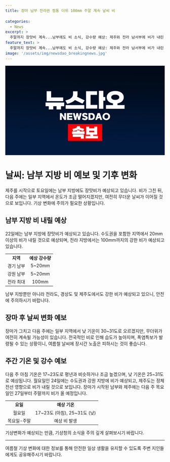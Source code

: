 ```yaml
---
title: 장마 남부 전라권 찜통 더위 100mm 주말 계속 날씨 비

categories:
  - News
excerpt: >
  주말까지 장맛비 계속...남부에도 비 소식, 강수량 예상: 제주와 전라 남서부에 비가 내린 뒤, 토요일 낮 12시부터 오후 3시까지 경기, 강원 남부 지역에도 5~20mm의 비가 내릴 것으로 예상된다. 전라는 최대 100mm, 경상·제주는 80mm 예상. 다음 주에는 무더위가 풀릴 전망이지만, 남부와 제주는 27일부터 다음 주 전체에도 비가 올 가능성 있음.
feature_text: >
  주말까지 장맛비 계속...남부에도 비 소식, 강수량 예상: 제주와 전라 남서부에 비가 내린 뒤, 토요일 낮 12시부터 오후 3시까지 경기, 강원 남부 지역에도 5~20mm의 비가 내릴 것으로 예상된다. 전라는 최대 100mm, 경상·제주는 80mm 예상. 다음 주에는 무더위가 풀릴 전망이지만, 남부와 제주는 27일부터 다음 주 전체에도 비가 올 가능성 있음.
image: '/assets/img/newsdao_breakingnews.jpg'
---
```


<p><img src="/assets/img/newsdao_breakingnews.jpg" alt="implanttips 속보" /></p>

<h1>날씨: 남부 지방 비 예보 및 기후 변화</h1>

<p data-ke-size="size16">제주를 시작으로 토요일에는 남부 지방에도 장맛비가 예상되고 있습니다. 비가 그친 뒤, 다음 주에는 일부 지역에서 온도가 조금 떨어지겠지만, 여전히 무더운 날씨가 이어질 것으로 보입니다. 기상 변화에 주의가 필요한 상황입니다.</p>

<h2 data-ke-size="size26">남부 지방 비 내릴 예상</h2>

<p>22일에는 남부 지방에 장맛비가 예상되고 있습니다. 수도권을 포함한 지역에서 20mm 이상의 비가 내릴 것으로 예상되며, 전라 지방에서는 100mm까지의 강한 비가 예상되고 있습니다.</p>

<table>
    <tr>
        <td style="text-align: center; height: 17px;"><b>지역</b></td>
        <td style="text-align: center; height: 17px;"><b>예상 강수량</b></td>
    </tr>
    <tr>
        <td style="text-align: center; height: 17px;">경기 남부</td>
        <td style="text-align: center; height: 17px;">5~20mm</td>
    </tr>
    <tr>
        <td style="text-align: center; height: 17px;">강원 남부</td>
        <td style="text-align: center; height: 17px;">5~20mm</td>
    </tr>
    <tr>
        <td style="text-align: center; height: 17px;">전라 최대</td>
        <td style="text-align: center; height: 17px;">100mm</td>
    </tr>
</table>

<p>남부 지방뿐만 아니라 전라도, 경상도 및 제주도에서도 강한 비가 예상되고 있으니, 안전에 주의하시기 바랍니다.</p>

<h2 data-ke-size="size26">장마 후 날씨 변화 예보</h2>

<p>장마가 그치고 다음 주에는 일부 지역에서 낮 기온이 30~31도로 오르겠지만, 무더위가 여전히 계속될 가능성이 있습니다. 전국적인 비로 인해 습도가 높아지며, 폭염특보가 발령될 수 있는 상황이니, 여름철 날씨에 장시간 노출은 피하시는 것이 좋습니다.</p>

<h2 data-ke-size="size26">주간 기온 및 강수 예보</h2>

<p>다음 주 아침 기온은 17~23도로 평년과 비슷하거나 조금 높겠으며, 낮 기온은 25~31도로 예상됩니다. 월요일인 24일에는 수도권과 강원 지방에 비가 예상되고, 제주도는 정체전선 영향으로 비가 내릴 것으로 보입니다. 장마가 시작된 남부와 제주에는 다음 주 목요일인 27일부터 주말까지 비가 올 예정입니다.</p>

<table>
    <tr>
        <td style="text-align: center; height: 17px;"><b>요일</b></td>
        <td style="text-align: center; height: 17px;"><b>예상 기온</b></td>
    </tr>
    <tr>
        <td style="text-align: center; height: 17px;">월요일</td>
        <td style="text-align: center; height: 17px;">17~23도 (아침), 25~31도 (낮)</td>
    </tr>
    <tr>
        <td style="text-align: center; height: 17px;">목요일-주말</td>
        <td style="text-align: center; height: 17px;">예상 비 발생</td>
    </tr>
</table>

<p>기상변화가 예상되는 만큼, 기상청의 소식을 주의 깊게 살펴보시기 바랍니다.</p>

<hr>

<p data-ke-size="size16">여름철 기상 변화에 대한 정보를 통해 안전한 일상 생활을 유지할 수 있도록 주변 지인들에게도 공유해주시기 바랍니다.</p>

